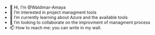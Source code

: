 - 👋 Hi, I’m @Waldimar-Amaya
- 👀 I’m interested in project managment tools
- 🌱 I’m currently learning about Azure and the available tools
- 💞️ I’m looking to collaborate on the improvment of managment process
- 📫 How to reach me: you can write in my wall.

<!---
Waldimar-Amaya/Waldimar-Amaya is a ✨ special ✨ repository because its `README.md` (this file) appears on your GitHub profile.
You can click the Preview link to take a look at your changes.
--->
